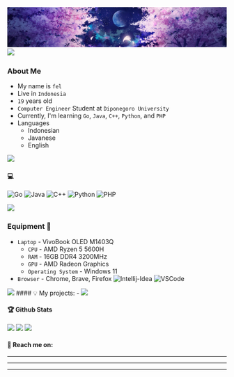 <img src="./generated-profile.png">

<img src="https://user-images.githubusercontent.com/73097560/115834477-dbab4500-a447-11eb-908a-139a6edaec5c.gif">

### About Me

- My name is `fel`
- Live in `Indonesia`
- `19` years old
- `Computer Engineer` Student at `Diponegoro University`
- Currently, I'm learning `Go`, `Java`, `C++`, `Python`, and `PHP`
- Languages
  - Indonesian
  - Javanese
  - English
<img src="https://user-images.githubusercontent.com/73097560/115834477-dbab4500-a447-11eb-908a-139a6edaec5c.gif">

#### :computer:
![Go](https://img.shields.io/badge/go-%2300ADD8.svg?style=for-the-badge&logo=go&color=white)
![Java](https://img.shields.io/badge/Java-ED8B00?style=for-the-badge&logo=openjdk&logoColor=white)
![C++](https://img.shields.io/badge/-C++-blue?logo=cplusplus)
![Python](https://img.shields.io/badge/python-3670A0?style=for-the-badge&logo=python&logoColor=ffdd54)
![PHP](https://img.shields.io/badge/php-%234F5B93?style=for-the-badge&logo=php)

<img src="https://user-images.githubusercontent.com/73097560/115834477-dbab4500-a447-11eb-908a-139a6edaec5c.gif">

### Equipment 🧰

- `Laptop` - VivoBook OLED M1403Q
  - `CPU` - AMD Ryzen 5 5600H
  - `RAM` - 16GB DDR4 3200MHz
  - `GPU` - AMD Radeon Graphics
  - `Operating System` - Windows 11
- `Browser` - Chrome, Brave, Firefox
![Intellij-Idea](https://img.shields.io/badge/IntelliJ_IDEA-000000?style=plastic&logo=intellijidea)
![VSCode](https://img.shields.io/badge/Vscode-007ACC?style=for-the-badge&logo=visualstudiocode&logoColor=white)


<img src="https://user-images.githubusercontent.com/73097560/115834477-dbab4500-a447-11eb-908a-139a6edaec5c.gif">
#### 💡 My projects:
-
<img src="https://user-images.githubusercontent.com/73097560/115834477-dbab4500-a447-11eb-908a-139a6edaec5c.gif">

#### 🏆 Github Stats
<img src="https://bad-apple-github-readme.vercel.app/api?show_bg=1&username=nekorionebula">
<img src="https://github-profile-trophy.vercel.app/?username=nekorionebula">
<img src="https://user-images.githubusercontent.com/73097560/115834477-dbab4500-a447-11eb-908a-139a6edaec5c.gif">

#### 🤙 Reach me on:
----
----
----
